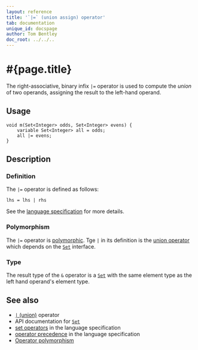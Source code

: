 ```yaml
---
layout: reference
title: '`|=` (union assign) operator'
tab: documentation
unique_id: docspage
author: Tom Bentley
doc_root: ../../..
---
```


# #{page.title}

The right-associative, binary infix `|=` operator is used to compute the 
*union* of two operands, assigning the result to the left-hand 
operand.

## Usage

<!-- check:none -->
<!-- try: -->
    void m(Set<Integer> odds, Set<Integer> evens) {
        variable Set<Integer> all = odds;
        all |= evens;
    }

## Description


### Definition

The `|=` operator is defined as follows:

<!-- check:none -->
<!-- try: -->
    lhs = lhs | rhs

See the [language specification](#{site.urls.spec_current}#sets) for 
more details.

### Polymorphism

The `|=` operator is [polymorphic](#{page.doc_root}/reference/operator/operator-polymorphism). 
Tge `|` in its definition is the [union operator](../union) which depends on the 
[`Set`](#{site.urls.apidoc_current}/Set.type.html) interface.

### Type

The result type of the `&` operator is a [`Set`](#{site.urls.apidoc_current}/Set.type.html) with the same element type as 
the left hand operand's element type.

## See also

* [`|` (union)](../union) operator
* API documentation for [`Set`](#{site.urls.apidoc_current}/Set.type.html)
* [set operators](#{site.urls.spec_current}#sets) in the 
  language specification
* [operator precedence](#{site.urls.spec_current}#operatorprecedence) in the 
  language specification
* [Operator polymorphism](#{page.doc_root}/tour/language-module/#operator_polymorphism) 


